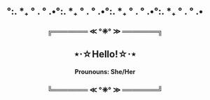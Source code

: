### <h2 align="center">°:. *₊ ° . ° .•°:. *₊ ° . ° .•°:. *₊ ° . ° .•°:. *₊ ° . ° .•</h2>
<h3 align="center"> ╔═══════ ≪ °❈° ≫ ═══════╗ </h3>
<h2 align="center"> ⋆⋅☆Hello!☆⋅⋆ </h2>

  
  <h4 align="center"> Prounouns: She/Her </h4>

<h3 align="center"> ╚═══════ ≪ °❈° ≫ ═══════╝ </h3> 
             

<!--
**ashley-monaghan/ashley-monaghan** is a ✨ _special_ ✨ repository because its `README.md` (this file) appears on your GitHub profile.

Here are some ideas to get you started:

- 🔭 I’m currently working on ...
- 🌱 I’m currently learning ...
- 👯 I’m looking to collaborate on ...
- 🤔 I’m looking for help with ...
- 💬 Ask me about ...
- 📫 How to reach me: ...
- 😄 Pronouns: ...
- ⚡ Fun fact: ...
-->
